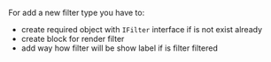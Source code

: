 For add a new filter type you have to:
- create required object with `IFilter` interface if is not exist already
- create block for render filter
- add way how filter will be show label if is filter filtered